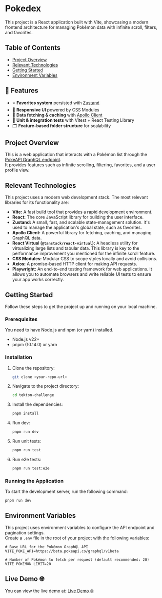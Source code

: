 # Pokedex

This project is a React application built with Vite, showcasing a modern frontend architecture for managing Pokémon data with infinite scroll, filters, and favorites.

## Table of Contents

- [Project Overview](#project-overview)
- [Relevant Technologies](#relevant-technologies)
- [Getting Started](#getting-started)
- [Environment Variables](#environment-variables)

## 🚀 Features

- ⭐ **Favorites system** persisted with [Zustand](https://github.com/pmndrs/zustand)
- 🎨 **Responsive UI** powered by CSS Modules
- 📂 **Data fetching & caching** with [Apollo Client](https://www.apollographql.com/docs/react/)
- 🧪 **Unit & integration tests** with Vitest + React Testing Library
- 🗂️ **Feature-based folder structure** for scalability

## Project Overview

This is a web application that interacts with a Pokémon list through the [PokeAPI GraphQL endpoint](https://beta.pokeapi.co/graphql/v1beta).  
It provides features such as infinite scrolling, filtering, favorites, and a user profile view.

## Relevant Technologies

This project uses a modern web development stack. The most relevant libraries for its functionality are:

- **Vite:** A fast build tool that provides a rapid development environment.
- **React:** The core JavaScript library for building the user interface.
- **Zustand:** A small, fast, and scalable state-management solution. It's used to manage the application's global state, such as favorites.
- **Apollo Client:** A powerful library for fetching, caching, and managing GraphQL data.
- **React Virtual (`@tanstack/react-virtual`):** A headless utility for virtualizing large lists and tabular data. This library is key to the performance improvement you mentioned for the infinite scroll feature.
- **CSS Modules:** Modular CSS to scope styles locally and avoid collisions.
- **Axios:** A promise-based HTTP client for making API requests.
- **Playwright:** An end-to-end testing framework for web applications. It allows you to automate browsers and write reliable UI tests to ensure your app works correctly.

## Getting Started

Follow these steps to get the project up and running on your local machine.

### Prerequisites

You need to have Node.js and npm (or yarn) installed.

- Node.js v22+
- pnpm (10.14.0) or yarn

### Installation

1. Clone the repository:
    ```bash
    git clone <your-repo-url>
    ```
2. Navigate to the project directory:
    ```bash
    cd tekton-challenge
    ```
3. Install the dependencies:
    ```bash
    pnpm install
    ```
4. Run dev:
    ```bash
    pnpm run dev
    ```
5. Run unit tests:
    ```bash
    pnpm run test
    ```
6. Run e2e tests:
    ```bash
    pnpm run test:e2e
    ```

### Running the Application

To start the development server, run the following command:

```bash
pnpm run dev
```

## Environment Variables

This project uses environment variables to configure the API endpoint and pagination settings.  
Create a `.env` file in the root of your project with the following variables:

```env
# Base URL for the Pokémon GraphQL API
VITE_POKE_API=https://beta.pokeapi.co/graphql/v1beta

# Number of Pokémon to fetch per request (default recommended: 20)
VITE_POKEMON_LIMIT=20
```

## Live Demo 🌐

You can view the live demo at: [Live Demo 🌐](https://tekton-challenge.vercel.app/auth)